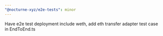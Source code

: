 ```yaml
---
"@nocturne-xyz/e2e-tests": minor
---
```


Have e2e test deployment include weth, add eth transfer adapter test case in EndToEnd.ts
